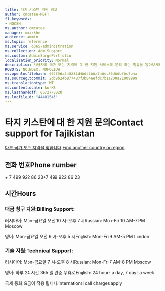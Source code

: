 ```yaml
---
title: 타지 키스탄 지원 정보
author: cmcatee-MSFT
f1.keywords:
- NOCSH
ms.author: cmcatee
manager: mnirkhe
audience: Admin
ms.topic: reference
ms.service: o365-administration
ms.collection: Adm_Support
ms.custom: AdminSurgePortfolio
localization_priority: Normal
description: 사용자의 국가 또는 지역에 대 한 지원 서비스에 문의 하는 방법을 알아보세요.
ROBOTS: NOINDEX, NOFOLLOW
ms.openlocfilehash: 953f56a345281d40d4308a748dc96d00bf0c7b4a
ms.sourcegitcommit: 2d59b24b877487f3b84aefdc7b1e200a21009999
ms.translationtype: MT
ms.contentlocale: ko-KR
ms.lasthandoff: 05/27/2020
ms.locfileid: "44401545"
---
```

# <a name="contact-support-for-tajikistan"></a><span data-ttu-id="78dfd-103">타지 키스탄에 대 한 지원 문의</span><span class="sxs-lookup"><span data-stu-id="78dfd-103">Contact support for Tajikistan</span></span>

<span data-ttu-id="78dfd-104">[다른 국가 또는 지역을 찾습니다](../contact-support-for-business-products.md).</span><span class="sxs-lookup"><span data-stu-id="78dfd-104">[Find another country or region](../contact-support-for-business-products.md).</span></span>

## <a name="phone-number"></a><span data-ttu-id="78dfd-105">전화 번호</span><span class="sxs-lookup"><span data-stu-id="78dfd-105">Phone number</span></span>
<span data-ttu-id="78dfd-106">+ 7 499 922 86 23</span><span class="sxs-lookup"><span data-stu-id="78dfd-106">+7 499 922 86 23</span></span>

## <a name="hours"></a><span data-ttu-id="78dfd-107">시간</span><span class="sxs-lookup"><span data-stu-id="78dfd-107">Hours</span></span>
### <a name="billing-support"></a><span data-ttu-id="78dfd-108">대금 청구 지원:</span><span class="sxs-lookup"><span data-stu-id="78dfd-108">Billing Support:</span></span>

<span data-ttu-id="78dfd-109">러시아어: Mon-금요일 오전 10 시-오후 7 시</span><span class="sxs-lookup"><span data-stu-id="78dfd-109">Russian: Mon-Fri 10 AM-7 PM Moscow</span></span>

<span data-ttu-id="78dfd-110">영어: Mon-금요일 오전 9 시-오후 5 시</span><span class="sxs-lookup"><span data-stu-id="78dfd-110">English: Mon-Fri 9 AM-5 PM London</span></span>

### <a name="technical-support"></a><span data-ttu-id="78dfd-111">기술 지원:</span><span class="sxs-lookup"><span data-stu-id="78dfd-111">Technical Support:</span></span>

<span data-ttu-id="78dfd-112">러시아어: Mon-금요일 7 시-오후 8 시</span><span class="sxs-lookup"><span data-stu-id="78dfd-112">Russian: Mon-Fri 7 AM-8 PM Moscow</span></span>

<span data-ttu-id="78dfd-113">영어: 하루 24 시간 365 일 연중 무휴로</span><span class="sxs-lookup"><span data-stu-id="78dfd-113">English: 24 hours a day, 7 days a week</span></span>

<span data-ttu-id="78dfd-114">국제 통화 요금이 적용 됩니다.</span><span class="sxs-lookup"><span data-stu-id="78dfd-114">International call charges apply</span></span>
